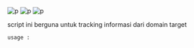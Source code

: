 ![p](https://img.shields.io/badge/Program-Bash-blue) 
![p](https://img.shields.io/badge/Made-INDONESIA-red) 
![p](https://img.shields.io/badge/Code-BY%20POLYGON-yellowgreen)

script ini berguna untuk tracking informasi dari domain target                   

```bash
usage :
